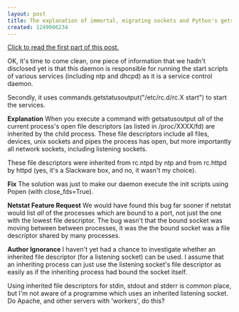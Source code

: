 ```yaml
--- 
layout: post
title: The explanation of immortal, migrating sockets and Python's getstatusoutput.
created: 1249906234
---
```

<a href="http://finalcog.com/mystery-migrating-sockets-python-getstatusoutput">Click to read the first part of this post.</a>

OK, it's time to come clean, one piece of information that we hadn't disclosed yet is that this daemon is responsible for running the start scripts of various services (including ntp and dhcpd) as it is a service control daemon.

Secondly, it uses commands.getstatusoutput("/etc/rc.d/rc.X start") to start the services.

<strong>Explanation</strong>
When you execute a command with getsatusoutput *all* of the current process's open file descriptors (as listed in /proc/XXXX/fd) are inherited by the child process.  These file descriptors include all files, devices, unix sockets and pipes the process has open, but more importantly all network sockets, including listening sockets.

These file descriptors were inherited from rc.ntpd by ntp and from rc.httpd by httpd (yes, it's a Slackware box, and no, it wasn't my choice).

<strong>Fix</strong>
The solution was just to make our daemon execute the init scripts using Popen (with close_fds=True).

<strong>Netstat Feature Request</strong>
We would have found this bug far sooner if netstat would list *all* of the processes which are bound to a port, not just the one with the lowest file descriptor.  The bug wasn't that the bound socket was moving between between processes, it was the the bound socket was a file descriptor shared by many processes.

<strong>Author Ignorance</strong> 
I haven't yet had a chance to investigate whether an inherited file descriptor (for a listening socket) can be used.  I assume that an inheriting process can just use the listening socket's file descriptor as easily as if the inheriting process had bound the socket itself.

Using inherited file descriptors for stdin, stdout and stderr is common place, but I'm not aware of a programme which uses an inherited listening socket.  Do Apache, and other servers with 'workers', do this?
